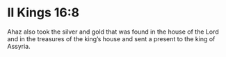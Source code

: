 # II Kings 16:8

Ahaz also took the silver and gold that was found in the house of the Lord and in the treasures of the king’s house and sent a present to the king of Assyria.
